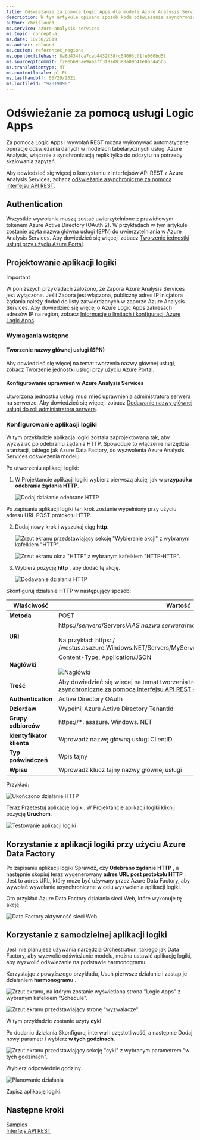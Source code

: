 ```yaml
---
title: Odświeżanie za pomocą Logic Apps dla modeli Azure Analysis Services | Microsoft Docs
description: W tym artykule opisano sposób kodu odświeżania asynchronicznego dla Azure Analysis Services przy użyciu Azure Logic Apps.
author: chrislound
ms.service: azure-analysis-services
ms.topic: conceptual
ms.date: 10/30/2019
ms.author: chlound
ms.custom: references_regions
ms.openlocfilehash: 8a8d434fca7cab4432f38fc64093cf1fe060bd5f
ms.sourcegitcommit: f28ebb95ae9aaaff3f87d8388a09b41e0b3445b5
ms.translationtype: MT
ms.contentlocale: pl-PL
ms.lasthandoff: 03/29/2021
ms.locfileid: "92019090"
---
```

# <a name="refresh-with-logic-apps"></a>Odświeżanie za pomocą usługi Logic Apps

Za pomocą Logic Apps i wywołań REST można wykonywać automatyczne operacje odświeżania danych w modelach tabelarycznych usługi Azure Analysis, włącznie z synchronizacją replik tylko do odczytu na potrzeby skalowania zapytań.

Aby dowiedzieć się więcej o korzystaniu z interfejsów API REST z Azure Analysis Services, zobacz [odświeżanie asynchroniczne za pomocą interfejsu API REST](analysis-services-async-refresh.md).

## <a name="authentication"></a>Authentication

Wszystkie wywołania muszą zostać uwierzytelnione z prawidłowym tokenem Azure Active Directory (OAuth 2).  W przykładach w tym artykule zostanie użyta nazwa główna usługi (SPN) do uwierzytelniania w Azure Analysis Services. Aby dowiedzieć się więcej, zobacz [Tworzenie jednostki usługi przy użyciu Azure Portal](../active-directory/develop/howto-create-service-principal-portal.md).

## <a name="design-the-logic-app"></a>Projektowanie aplikacji logiki

> [!IMPORTANT]
> W poniższych przykładach założono, że Zapora Azure Analysis Services jest wyłączona. Jeśli Zapora jest włączona, publiczny adres IP inicjatora żądania należy dodać do listy zatwierdzonych w zaporze Azure Analysis Services. Aby dowiedzieć się więcej o Azure Logic Apps zakresach adresów IP na region, zobacz [Informacje o limitach i konfiguracji Azure Logic Apps](../logic-apps/logic-apps-limits-and-config.md#configuration).

### <a name="prerequisites"></a>Wymagania wstępne

#### <a name="create-a-service-principal-spn"></a>Tworzenie nazwy głównej usługi (SPN)

Aby dowiedzieć się więcej na temat tworzenia nazwy głównej usługi, zobacz [Tworzenie jednostki usługi przy użyciu Azure Portal](../active-directory/develop/howto-create-service-principal-portal.md).

#### <a name="configure-permissions-in-azure-analysis-services"></a>Konfigurowanie uprawnień w Azure Analysis Services
 
Utworzona jednostka usługi musi mieć uprawnienia administratora serwera na serwerze. Aby dowiedzieć się więcej, zobacz [Dodawanie nazwy głównej usługi do roli administratora serwera](analysis-services-addservprinc-admins.md).

### <a name="configure-the-logic-app"></a>Konfigurowanie aplikacji logiki

W tym przykładzie aplikacja logiki została zaprojektowana tak, aby wyzwalać po odebraniu żądania HTTP. Spowoduje to włączenie narzędzia aranżacji, takiego jak Azure Data Factory, do wyzwolenia Azure Analysis Services odświeżenia modelu.

Po utworzeniu aplikacji logiki:

1. W Projektancie aplikacji logiki wybierz pierwszą akcję, jak w **przypadku odebrania żądania HTTP**.

   ![Dodaj działanie odebrane HTTP](./media/analysis-services-async-refresh-logic-app/1.png)

Po zapisaniu aplikacji logiki ten krok zostanie wypełniony przy użyciu adresu URL POST protokołu HTTP.

2. Dodaj nowy krok i wyszukaj ciąg **http**.  

   ![Zrzut ekranu przedstawiający sekcję "Wybieranie akcji" z wybranym kafelkiem "HTTP".](./media/analysis-services-async-refresh-logic-app/9.png)

   ![Zrzut ekranu okna "HTTP" z wybranym kafelkiem "HTTP-HTTP".](./media/analysis-services-async-refresh-logic-app/10.png)

3. Wybierz pozycję **http** , aby dodać tę akcję.

   ![Dodawanie działania HTTP](./media/analysis-services-async-refresh-logic-app/2.png)

Skonfiguruj działanie HTTP w następujący sposób:

|Właściwość  |Wartość  |
|---------|---------|
|**Metoda**     |POST         |
|**URI**     | https://*serwera*/Servers/*AAS nazwa serwera*/models/*Nazwa bazy danych*/refreshes <br /> <br /> Na przykład: https: \/ /westus.asazure.Windows.NET/Servers/MyServer/models/AdventureWorks/refreshes|
|**Nagłówki**     |   Content-Type, Application/JSON <br /> <br />  ![Nagłówki](./media/analysis-services-async-refresh-logic-app/6.png)    |
|**Treść**     |   Aby dowiedzieć się więcej na temat tworzenia treści żądania, zobacz [odświeżanie asynchroniczne za pomocą interfejsu API REST — post/refreshes](analysis-services-async-refresh.md#post-refreshes). |
|**Authentication**     |Active Directory OAuth         |
|**Dzierżaw**     |Wypełnij Azure Active Directory TenantId         |
|**Grupy odbiorców**     |https://*. asazure. Windows. NET         |
|**Identyfikator klienta**     |Wprowadź nazwę główną usługi ClientID         |
|**Typ poświadczeń**     |Wpis tajny         |
|**Wpisu**     |Wprowadź klucz tajny nazwy głównej usługi         |

Przykład:

![Ukończono działanie HTTP](./media/analysis-services-async-refresh-logic-app/7.png)

Teraz Przetestuj aplikację logiki.  W Projektancie aplikacji logiki kliknij pozycję **Uruchom**.

![Testowanie aplikacji logiki](./media/analysis-services-async-refresh-logic-app/8.png)

## <a name="consume-the-logic-app-with-azure-data-factory"></a>Korzystanie z aplikacji logiki przy użyciu Azure Data Factory

Po zapisaniu aplikacji logiki Sprawdź, czy **Odebrano żądanie HTTP** , a następnie skopiuj teraz wygenerowany **adres URL post protokołu HTTP** .  Jest to adres URL, który może być używany przez Azure Data Factory, aby wywołać wywołanie asynchroniczne w celu wyzwolenia aplikacji logiki.

Oto przykład Azure Data Factory działania sieci Web, które wykonuje tę akcję.

![Data Factory aktywność sieci Web](./media/analysis-services-async-refresh-logic-app/11.png)

## <a name="use-a-self-contained-logic-app"></a>Korzystanie z samodzielnej aplikacji logiki

Jeśli nie planujesz używania narzędzia Orchestration, takiego jak Data Factory, aby wyzwolić odświeżanie modelu, można ustawić aplikację logiki, aby wyzwolić odświeżanie na podstawie harmonogramu.

Korzystając z powyższego przykładu, Usuń pierwsze działanie i zastąp je działaniem **harmonogramu** .

![Zrzut ekranu, na którym zostanie wyświetlona strona "Logic Apps" z wybranym kafelkiem "Schedule".](./media/analysis-services-async-refresh-logic-app/12.png)

![Zrzut ekranu przedstawiający stronę "wyzwalacze".](./media/analysis-services-async-refresh-logic-app/13.png)

W tym przykładzie zostanie użyty **cykl**.

Po dodaniu działania Skonfiguruj interwał i częstotliwość, a następnie Dodaj nowy parametr i wybierz **w tych godzinach**.

![Zrzut ekranu przedstawiający sekcję "cykl" z wybranym parametrem "w tych godzinach".](./media/analysis-services-async-refresh-logic-app/16.png)

Wybierz odpowiednie godziny.

![Planowanie działania](./media/analysis-services-async-refresh-logic-app/15.png)

Zapisz aplikację logiki.

## <a name="next-steps"></a>Następne kroki

[Samples](analysis-services-samples.md)  
[Interfejs API REST](/rest/api/analysisservices/servers)